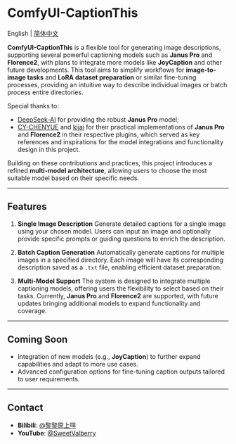 # ComfyUI-CaptionThis

English | [简体中文](README_CN)

**ComfyUI-CaptionThis** is a flexible tool for generating image descriptions, supporting several powerful captioning models such as **Janus Pro** and **Florence2**, with plans to integrate more models like **JoyCaption** and other future developments. This tool aims to simplify workflows for **image-to-image tasks** and **LoRA dataset preparation** or similar fine-tuning processes, providing an intuitive way to describe individual images or batch process entire directories.

Special thanks to:
- [DeepSeek-AI](https://github.com/deepseek-ai/Janus) for providing the robust **Janus Pro** model;
- [CY-CHENYUE](https://github.com/CY-CHENYUE/ComfyUI-Janus-Pro) and [kijai](https://github.com/kijai/ComfyUI-Florence2) for their practical implementations of **Janus Pro** and **Florence2** in their respective plugins, which served as key references and inspirations for the model integrations and functionality design in this project.

Building on these contributions and practices, this project introduces a refined **multi-model architecture**, allowing users to choose the most suitable model based on their specific needs.

---

## Features

1. **Single Image Description**
   Generate detailed captions for a single image using your chosen model. Users can input an image and optionally provide specific prompts or guiding questions to enrich the description.

2. **Batch Caption Generation**
   Automatically generate captions for multiple images in a specified directory. Each image will have its corresponding description saved as a `.txt` file, enabling efficient dataset preparation.

3. **Multi-Model Support**
   The system is designed to integrate multiple captioning models, offering users the flexibility to select based on their tasks. Currently, **Janus Pro** and **Florence2** are supported, with future updates bringing additional models to expand functionality and coverage.

---

## Coming Soon

- Integration of new models (e.g., **JoyCaption**) to further expand capabilities and adapt to more use cases.
- Advanced configuration options for fine-tuning caption outputs tailored to user requirements.

---

## Contact

- **Bilibili**: [@黎黎原上咩](https://space.bilibili.com/449342345)
- **YouTube**: [@SweetValberry](https://www.youtube.com/@SweetValberry)